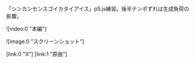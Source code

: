 「シンカンセンスゴイカタイアイス」p5.js練習。後半テンポずれは生成負荷の影響。

![video:0 "本編"]

![image:0 "スクリーンショット"]

[link:0 "X"] [link:1 "原曲"]
